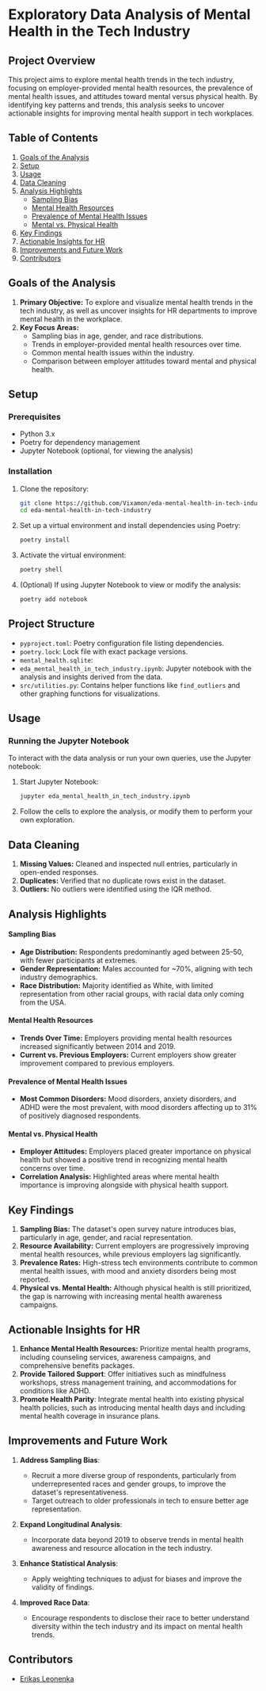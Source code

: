 # Exploratory Data Analysis of Mental Health in the Tech Industry

## **Project Overview**
This project aims to explore mental health trends in the tech industry, focusing on employer-provided mental health resources, the prevalence of mental health issues, and attitudes toward mental versus physical health. By identifying key patterns and trends, this analysis seeks to uncover actionable insights for improving mental health support in tech workplaces.

## **Table of Contents**
1. [Goals of the Analysis](#goals-of-the-analysis)
2. [Setup](#setup)
3. [Usage](#usage)
4. [Data Cleaning](#data-cleaning)
5. [Analysis Highlights](#analysis-highlights)
    - [Sampling Bias](#sampling-bias)
    - [Mental Health Resources](#mental-health-resources)
    - [Prevalence of Mental Health Issues](#prevalence-of-mental-health-issues)
    - [Mental vs. Physical Health](#mental-vs-physical-health)
6. [Key Findings](#key-findings)
7. [Actionable Insights for HR](#actionable-insights-for-hr)
8. [Improvements and Future Work](#improvements-and-future-work)
9. [Contributors](#contributors)

## **Goals of the Analysis**

1. **Primary Objective:** To explore and visualize mental health trends in the tech industry, as well as uncover insights for HR departments to improve mental health in the workplace.
2. **Key Focus Areas:**
   - Sampling bias in age, gender, and race distributions.
   - Trends in employer-provided mental health resources over time.
   - Common mental health issues within the industry.
   - Comparison between employer attitudes toward mental and physical health.
  
## Setup

### Prerequisites
- Python 3.x
- Poetry for dependency management
- Jupyter Notebook (optional, for viewing the analysis)

### Installation
1. Clone the repository:
   ```bash
   git clone https://github.com/Vixamon/eda-mental-health-in-tech-industry
   cd eda-mental-health-in-tech-industry
   ```

2. Set up a virtual environment and install dependencies using Poetry:
   ```bash
   poetry install
   ```

3. Activate the virtual environment:
   ```bash
   poetry shell
   ```

4. (Optional) If using Jupyter Notebook to view or modify the analysis:  
   ```bash
   poetry add notebook
   ```

## Project Structure
- `pyproject.toml`: Poetry configuration file listing dependencies.
- `poetry.lock`: Lock file with exact package versions.
- `mental_health.sqlite`: 
- `eda_mental_health_in_tech_industry.ipynb`: Jupyter notebook with the analysis and insights derived from the data.
- `src/utilities.py`: Contains helper functions like `find_outliers` and other graphing functions for visualizations.

## Usage

### Running the Jupyter Notebook
To interact with the data analysis or run your own queries, use the Jupyter notebook:
1. Start Jupyter Notebook:
   ```bash
   jupyter eda_mental_health_in_tech_industry.ipynb
   ```
2. Follow the cells to explore the analysis, or modify them to perform your own exploration.

## **Data Cleaning**

1. **Missing Values:** Cleaned and inspected null entries, particularly in open-ended responses.  
2. **Duplicates:** Verified that no duplicate rows exist in the dataset.  
3. **Outliers:** No outliers were identified using the IQR method.

## **Analysis Highlights**

#### **Sampling Bias**
- **Age Distribution:** Respondents predominantly aged between 25–50, with fewer participants at extremes.  
- **Gender Representation:** Males accounted for ~70%, aligning with tech industry demographics.  
- **Race Distribution:** Majority identified as White, with limited representation from other racial groups, with racial data only coming from the USA.

#### **Mental Health Resources**
- **Trends Over Time:** Employers providing mental health resources increased significantly between 2014 and 2019.  
- **Current vs. Previous Employers:** Current employers show greater improvement compared to previous employers.

#### **Prevalence of Mental Health Issues**
- **Most Common Disorders:** Mood disorders, anxiety disorders, and ADHD were the most prevalent, with mood disorders affecting up to 31% of positively diagnosed respondents.

#### **Mental vs. Physical Health**
- **Employer Attitudes:** Employers placed greater importance on physical health but showed a positive trend in recognizing mental health concerns over time.  
- **Correlation Analysis:** Highlighted areas where mental health importance is improving alongside with physical health support.

## **Key Findings**

1. **Sampling Bias:** The dataset's open survey nature introduces bias, particularly in age, gender, and racial representation.  
2. **Resource Availability:** Current employers are progressively improving mental health resources, while previous employers lag significantly.  
3. **Prevalence Rates:** High-stress tech environments contribute to common mental health issues, with mood and anxiety disorders being most reported.  
4. **Physical vs. Mental Health:** Although physical health is still prioritized, the gap is narrowing with increasing mental health awareness campaigns.

## **Actionable Insights for HR**

1. **Enhance Mental Health Resources:** Prioritize mental health programs, including counseling services, awareness campaigns, and comprehensive benefits packages.
2. **Provide Tailored Support**: Offer initiatives such as mindfulness workshops, stress management training, and accommodations for conditions like ADHD.
3. **Promote Health Parity**: Integrate mental health into existing physical health policies, such as introducing mental health days and including mental health coverage in insurance plans.

## **Improvements and Future Work**    

1. **Address Sampling Bias**:
    - Recruit a more diverse group of respondents, particularly from underrepresented races and gender groups, to improve the dataset's representativeness.
    - Target outreach to older professionals in tech to ensure better age representation.

2. **Expand Longitudinal Analysis**:
    - Incorporate data beyond 2019 to observe trends in mental health awareness and resource allocation in the tech industry.

3. **Enhance Statistical Analysis**:
    - Apply weighting techniques to adjust for biases and improve the validity of findings.

4. **Improved Race Data**:
    - Encourage respondents to disclose their race to better understand diversity within the tech industry and its impact on mental health trends.

## Contributors
- [Erikas Leonenka](https://github.com/Vixamon)
